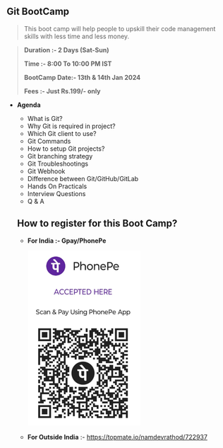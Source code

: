 ## Git BootCamp
> This boot camp will help people to upskill their code management skills with less time and less money.

> **Duration :- 2 Days (Sat-Sun)**
> 
> **Time :- 8:00 To 10:00 PM IST**
> 
> **BootCamp Date:- 13th & 14th Jan 2024**
> 
> **Fees :- Just Rs.199/- only**
- **Agenda**
    - What is Git?
    - Why Git is required in project?
    - Which Git client to use?
    - Git Commands
    - How to setup Git projects?
    - Git branching strategy
    - Git Troubleshootings
    - Git Webhook
    - Difference between Git/GitHub/GitLab
    - Hands On Practicals
    - Interview Questions
    - Q & A

    ## How to register for this Boot Camp?

    - **For India :- Gpay/PhonePe**

      ![UPI](upi-vandana.PNG)
    
    - **For Outside India** :- https://topmate.io/namdevrathod/722937
